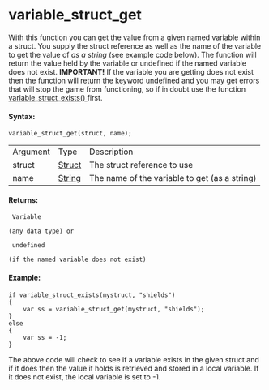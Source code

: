 # variable_struct_get

With this function you can get the value from a given named variable
within a struct. You supply the struct reference as well as the name of
the variable to get the value of *as a string* (see example code below).
The function will return the value held by the variable or undefined if
the named variable does not exist. **IMPORTANT!** If the variable you
are getting does not exist then the function will return the keyword
undefined and you may get errors that will stop the game from
functioning, so if in doubt use the function [ variable_struct_exists()
](variable_struct_exists) first.

#### Syntax:

``` gml
variable_struct_get(struct, name);
```

|          |                                                                        |                                               |
|----------|------------------------------------------------------------------------|-----------------------------------------------|
| Argument | Type                                                                   | Description                                   |
| struct   |  [Struct](../../../../GameMaker_Language/GML_Overview/Structs)     | The struct reference to use                   |
| name     |  [String](../../../../GameMaker_Language/GML_Overview/Data_Types)  | The name of the variable to get (as a string) |

#### Returns:

``` gml
 Variable

(any data type) or

 undefined

(if the named variable does not exist)
```

#### Example:

``` gml
if variable_struct_exists(mystruct, "shields")
{
    var ss = variable_struct_get(mystruct, "shields");
}
else
{
    var ss = -1;
}
```

The above code will check to see if a variable exists in the given
struct and if it does then the value it holds is retrieved and stored in
a local variable. If it does not exist, the local variable is set to -1.
